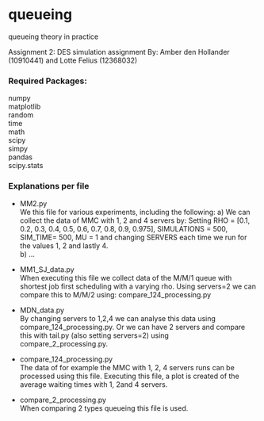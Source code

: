 # queueing
queueing theory in practice


Assignment 2:  DES simulation assignment
By: Amber den Hollander (10910441) and Lotte Felius (12368032)

### Required Packages:
numpy<br>
matplotlib<br>
random<br>
time<br>
math<br>
scipy<br>
simpy<br>
pandas<br>
scipy.stats<br>


### Explanations per file

- MM2.py<br>
We this file for various experiments, including the following:
a) We can collect the data of MMC with 1, 2 and 4 servers by:
Setting RHO = [0.1, 0.2, 0.3, 0.4, 0.5, 0.6, 0.7, 0.8, 0.9, 0.975], SIMULATIONS = 500, SIM_TIME= 500, MU = 1 and changing SERVERS each time we run for the values 1, 2 and lastly 4.<br>
b) ...

- MM1_SJ_data.py<br> 
When executing this file we collect data of the M/M/1 queue with shortest job first scheduling with a varying rho. Using servers=2 we can compare this to M/M/2 using:  compare_124_processing.py 

- MDN_data.py<br> 
By changing servers to 1,2,4 we can analyse this data using compare_124_processing.py. Or we can have 2 servers and compare this with tail.py (also setting servers=2) using compare_2_processing.py.

- compare_124_processing.py<br>
The data of for example the MMC with 1, 2, 4 servers runs can be processed using this file. Executing this file, a plot is created of the average waiting times with 1, 2and 4 servers. 

- compare_2_processing.py<br> 
When comparing 2 types queueing this file is used. 
